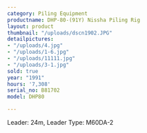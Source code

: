 ```yaml
---
category: Piling Equipment
productname: DHP-80-(91Y) Nissha Piling Rig
layout: product
thumbnail: "/uploads/dscn1902.JPG"
detailpictures:
- "/uploads/4.jpg"
- "/uploads/1-6.jpg"
- "/uploads/11111.jpg"
- "/uploads/3-1.jpg"
sold: true
year: "1991"
hours: '7,308'
serial_no: B81702
model: DHP80

---
```

Leader: 24m, Leader Type: M60DA-2